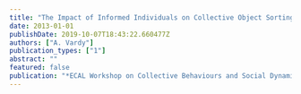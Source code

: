 ```yaml
---
title: "The Impact of Informed Individuals on Collective Object Sorting"
date: 2013-01-01
publishDate: 2019-10-07T18:43:22.660477Z
authors: ["A. Vardy"]
publication_types: ["1"]
abstract: ""
featured: false
publication: "*ECAL Workshop on Collective Behaviours and Social Dynamics*"
---
```


